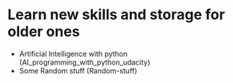 # Learn new skills and storage for older ones
- Artificial Intelligence with python (AI_programming_with_python_udacity)
- Some Random stuff (Random-stuff)
